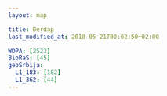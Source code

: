 ```yaml
---
layout: map

title: Đerdap
last_modified_at: 2018-05-21T00:02:50+02:00

WDPA: [2522]
BioRaS: [45]
geoSrbija:
  L1_183: [182]
  L1_362: [44]
---
```

